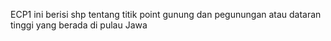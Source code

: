 ECP1 ini berisi shp tentang titik point gunung dan pegunungan atau dataran tinggi yang berada di pulau Jawa